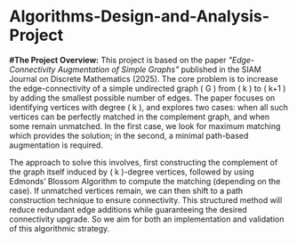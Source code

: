 # Algorithms-Design-and-Analysis-Project
**#The Project Overview:** 
This project is based on the paper *"Edge-Connectivity Augmentation of Simple Graphs"* published in the SIAM Journal on Discrete Mathematics (2025). The core problem is to increase the edge-connectivity of a simple undirected graph \( G \) from \( k \) to \( k+1 \) by adding the smallest possible number of edges. The paper focuses on identifying vertices with degree \( k \), and explores two cases: when all such vertices can be perfectly matched in the complement graph, and when some remain unmatched. In the first case, we look for maximum matching which provides the solution; in the second, a minimal path-based augmentation is required.

The approach to solve this involves, first constructing the complement of the graph itself induced by \( k \)-degree vertices, followed by using Edmonds’ Blossom Algorithm to compute the matching (depending on the case). If unmatched vertices remain, we can then shift to a path construction technique to ensure connectivity. This structured method will reduce redundant edge additions while guaranteeing the desired connectivity upgrade. So we aim for both an implementation and validation of this algorithmic strategy.

